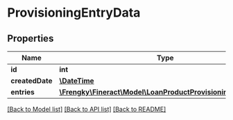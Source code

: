 # ProvisioningEntryData

## Properties
Name | Type | Description | Notes
------------ | ------------- | ------------- | -------------
**id** | **int** |  | [optional] 
**createdDate** | [**\DateTime**](\DateTime.md) |  | [optional] 
**entries** | [**\Frengky\Fineract\Model\LoanProductProvisioningEntryData[]**](LoanProductProvisioningEntryData.md) |  | [optional] 

[[Back to Model list]](../../README.md#documentation-for-models) [[Back to API list]](../../README.md#documentation-for-api-endpoints) [[Back to README]](../../README.md)

